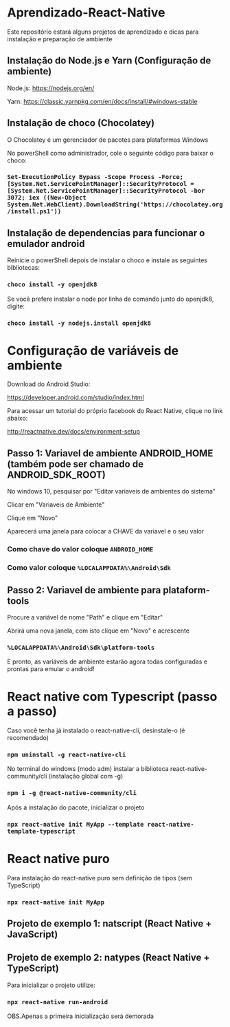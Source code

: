 # Aprendizado-React-Native
Este repositório estará alguns projetos de aprendizado e dicas para instalação e preparação de ambiente

## Instalação do Node.js e Yarn (Configuração de ambiente)
Node.js: 
https://nodejs.org/en/

Yarn: 
https://classic.yarnpkg.com/en/docs/install/#windows-stable

## Instalação de choco (Chocolatey)

O Chocolatey é um gerenciador de pacotes para plataformas Windows

No powerShell como administrador, cole o seguinte código para baixar o choco:

### `Set-ExecutionPolicy Bypass -Scope Process -Force; [System.Net.ServicePointManager]::SecurityProtocol = [System.Net.ServicePointManager]::SecurityProtocol -bor 3072; iex ((New-Object System.Net.WebClient).DownloadString('https://chocolatey.org/install.ps1'))`

## Instalação de dependencias para funcionar o emulador android

Reinicie o powerShell depois de instalar o choco e instale as seguintes bibliotecas:

### `choco install -y openjdk8`

Se você prefere instalar o node por linha de comando junto do openjdk8, digite:

### `choco install -y nodejs.install openjdk8`

# Configuração de variáveis de ambiente

Download do Android Studio:

https://developer.android.com/studio/index.html

Para acessar um tutorial do próprio facebook do React Native, clique no link abaixo:

http://reactnative.dev/docs/environment-setup

## Passo 1: Variavel de ambiente ANDROID_HOME (também pode ser chamado de ANDROID_SDK_ROOT)

No windows 10, pesquisar por "Editar variaveis de ambientes do sistema"

Clicar em "Variaveis de Ambiente"

Clique em "Novo"

Aparecerá uma janela para colocar a CHAVE da variavel e o seu valor

### Como chave do valor coloque `ANDROID_HOME`

### Como valor coloque `%LOCALAPPDATA%\Android\Sdk`

## Passo 2: Variavel de ambiente para plataform-tools

Procure a variável de nome "Path" e clique em "Editar"

Abrirá uma nova janela, com isto clique em "Novo" e acrescente

### `%LOCALAPPDATA%\Android\Sdk\platform-tools`

E pronto, as variáveis de ambiente estarão agora todas configuradas e prontas para emular o android!

# React native com Typescript (passo a passo)

Caso você tenha já instalado o react-native-cli, desinstale-o (é recomendado)

### `npm uninstall -g react-native-cli`

No terminal do windows (modo adm) instalar a biblioteca react-native-community/cli (instalação global com -g)
### `npm i -g @react-native-community/cli`


Após a instalação do pacote, inicializar o projeto
### `npx react-native init MyApp --template react-native-template-typescript`

# React native puro

Para instalação do react-native puro sem definição de tipos (sem TypeScript)
### `npx react-native init MyApp`

## Projeto de exemplo 1: natscript (React Native + JavaScript)

## Projeto de exemplo 2: natypes (React Native + TypeScript)

Para inicializar o projeto utilize:

### `npx react-native run-android`

OBS.Apenas a primeira inicialização será demorada